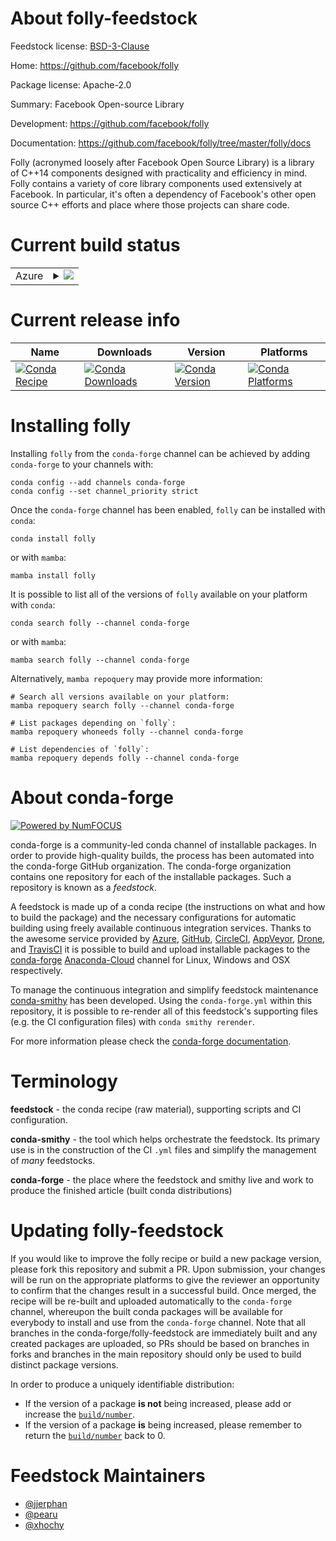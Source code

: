 About folly-feedstock
=====================

Feedstock license: [BSD-3-Clause](https://github.com/conda-forge/folly-feedstock/blob/main/LICENSE.txt)

Home: https://github.com/facebook/folly

Package license: Apache-2.0

Summary: Facebook Open-source Library

Development: https://github.com/facebook/folly

Documentation: https://github.com/facebook/folly/tree/master/folly/docs

Folly (acronymed loosely after Facebook Open Source Library) is a
library of C++14 components designed with practicality and
efficiency in mind. Folly contains a variety of core library
components used extensively at Facebook. In particular, it's often
a dependency of Facebook's other open source C++ efforts and place
where those projects can share code.


Current build status
====================


<table>
    
  <tr>
    <td>Azure</td>
    <td>
      <details>
        <summary>
          <a href="https://dev.azure.com/conda-forge/feedstock-builds/_build/latest?definitionId=13658&branchName=main">
            <img src="https://dev.azure.com/conda-forge/feedstock-builds/_apis/build/status/folly-feedstock?branchName=main">
          </a>
        </summary>
        <table>
          <thead><tr><th>Variant</th><th>Status</th></tr></thead>
          <tbody><tr>
              <td>linux_64_fmt10folly_build_extNonelibevent2.1.10</td>
              <td>
                <a href="https://dev.azure.com/conda-forge/feedstock-builds/_build/latest?definitionId=13658&branchName=main">
                  <img src="https://dev.azure.com/conda-forge/feedstock-builds/_apis/build/status/folly-feedstock?branchName=main&jobName=linux&configuration=linux%20linux_64_fmt10folly_build_extNonelibevent2.1.10" alt="variant">
                </a>
              </td>
            </tr><tr>
              <td>linux_64_fmt10folly_build_extNonelibevent2.1.12</td>
              <td>
                <a href="https://dev.azure.com/conda-forge/feedstock-builds/_build/latest?definitionId=13658&branchName=main">
                  <img src="https://dev.azure.com/conda-forge/feedstock-builds/_apis/build/status/folly-feedstock?branchName=main&jobName=linux&configuration=linux%20linux_64_fmt10folly_build_extNonelibevent2.1.12" alt="variant">
                </a>
              </td>
            </tr><tr>
              <td>linux_64_fmt10folly_build_extjemalloclibevent2.1.10</td>
              <td>
                <a href="https://dev.azure.com/conda-forge/feedstock-builds/_build/latest?definitionId=13658&branchName=main">
                  <img src="https://dev.azure.com/conda-forge/feedstock-builds/_apis/build/status/folly-feedstock?branchName=main&jobName=linux&configuration=linux%20linux_64_fmt10folly_build_extjemalloclibevent2.1.10" alt="variant">
                </a>
              </td>
            </tr><tr>
              <td>linux_64_fmt10folly_build_extjemalloclibevent2.1.12</td>
              <td>
                <a href="https://dev.azure.com/conda-forge/feedstock-builds/_build/latest?definitionId=13658&branchName=main">
                  <img src="https://dev.azure.com/conda-forge/feedstock-builds/_apis/build/status/folly-feedstock?branchName=main&jobName=linux&configuration=linux%20linux_64_fmt10folly_build_extjemalloclibevent2.1.12" alt="variant">
                </a>
              </td>
            </tr><tr>
              <td>linux_64_fmt9folly_build_extNonelibevent2.1.12</td>
              <td>
                <a href="https://dev.azure.com/conda-forge/feedstock-builds/_build/latest?definitionId=13658&branchName=main">
                  <img src="https://dev.azure.com/conda-forge/feedstock-builds/_apis/build/status/folly-feedstock?branchName=main&jobName=linux&configuration=linux%20linux_64_fmt9folly_build_extNonelibevent2.1.12" alt="variant">
                </a>
              </td>
            </tr><tr>
              <td>linux_64_fmt9folly_build_extjemalloclibevent2.1.12</td>
              <td>
                <a href="https://dev.azure.com/conda-forge/feedstock-builds/_build/latest?definitionId=13658&branchName=main">
                  <img src="https://dev.azure.com/conda-forge/feedstock-builds/_apis/build/status/folly-feedstock?branchName=main&jobName=linux&configuration=linux%20linux_64_fmt9folly_build_extjemalloclibevent2.1.12" alt="variant">
                </a>
              </td>
            </tr><tr>
              <td>linux_aarch64_fmt10folly_build_extNonelibevent2.1.10</td>
              <td>
                <a href="https://dev.azure.com/conda-forge/feedstock-builds/_build/latest?definitionId=13658&branchName=main">
                  <img src="https://dev.azure.com/conda-forge/feedstock-builds/_apis/build/status/folly-feedstock?branchName=main&jobName=linux&configuration=linux%20linux_aarch64_fmt10folly_build_extNonelibevent2.1.10" alt="variant">
                </a>
              </td>
            </tr><tr>
              <td>linux_aarch64_fmt10folly_build_extNonelibevent2.1.12</td>
              <td>
                <a href="https://dev.azure.com/conda-forge/feedstock-builds/_build/latest?definitionId=13658&branchName=main">
                  <img src="https://dev.azure.com/conda-forge/feedstock-builds/_apis/build/status/folly-feedstock?branchName=main&jobName=linux&configuration=linux%20linux_aarch64_fmt10folly_build_extNonelibevent2.1.12" alt="variant">
                </a>
              </td>
            </tr><tr>
              <td>linux_aarch64_fmt10folly_build_extjemalloclibevent2.1.10</td>
              <td>
                <a href="https://dev.azure.com/conda-forge/feedstock-builds/_build/latest?definitionId=13658&branchName=main">
                  <img src="https://dev.azure.com/conda-forge/feedstock-builds/_apis/build/status/folly-feedstock?branchName=main&jobName=linux&configuration=linux%20linux_aarch64_fmt10folly_build_extjemalloclibevent2.1.10" alt="variant">
                </a>
              </td>
            </tr><tr>
              <td>linux_aarch64_fmt10folly_build_extjemalloclibevent2.1.12</td>
              <td>
                <a href="https://dev.azure.com/conda-forge/feedstock-builds/_build/latest?definitionId=13658&branchName=main">
                  <img src="https://dev.azure.com/conda-forge/feedstock-builds/_apis/build/status/folly-feedstock?branchName=main&jobName=linux&configuration=linux%20linux_aarch64_fmt10folly_build_extjemalloclibevent2.1.12" alt="variant">
                </a>
              </td>
            </tr><tr>
              <td>linux_aarch64_fmt9folly_build_extNonelibevent2.1.12</td>
              <td>
                <a href="https://dev.azure.com/conda-forge/feedstock-builds/_build/latest?definitionId=13658&branchName=main">
                  <img src="https://dev.azure.com/conda-forge/feedstock-builds/_apis/build/status/folly-feedstock?branchName=main&jobName=linux&configuration=linux%20linux_aarch64_fmt9folly_build_extNonelibevent2.1.12" alt="variant">
                </a>
              </td>
            </tr><tr>
              <td>linux_aarch64_fmt9folly_build_extjemalloclibevent2.1.12</td>
              <td>
                <a href="https://dev.azure.com/conda-forge/feedstock-builds/_build/latest?definitionId=13658&branchName=main">
                  <img src="https://dev.azure.com/conda-forge/feedstock-builds/_apis/build/status/folly-feedstock?branchName=main&jobName=linux&configuration=linux%20linux_aarch64_fmt9folly_build_extjemalloclibevent2.1.12" alt="variant">
                </a>
              </td>
            </tr><tr>
              <td>linux_ppc64le_fmt10folly_build_extNonelibevent2.1.10</td>
              <td>
                <a href="https://dev.azure.com/conda-forge/feedstock-builds/_build/latest?definitionId=13658&branchName=main">
                  <img src="https://dev.azure.com/conda-forge/feedstock-builds/_apis/build/status/folly-feedstock?branchName=main&jobName=linux&configuration=linux%20linux_ppc64le_fmt10folly_build_extNonelibevent2.1.10" alt="variant">
                </a>
              </td>
            </tr><tr>
              <td>linux_ppc64le_fmt10folly_build_extNonelibevent2.1.12</td>
              <td>
                <a href="https://dev.azure.com/conda-forge/feedstock-builds/_build/latest?definitionId=13658&branchName=main">
                  <img src="https://dev.azure.com/conda-forge/feedstock-builds/_apis/build/status/folly-feedstock?branchName=main&jobName=linux&configuration=linux%20linux_ppc64le_fmt10folly_build_extNonelibevent2.1.12" alt="variant">
                </a>
              </td>
            </tr><tr>
              <td>linux_ppc64le_fmt10folly_build_extjemalloclibevent2.1.10</td>
              <td>
                <a href="https://dev.azure.com/conda-forge/feedstock-builds/_build/latest?definitionId=13658&branchName=main">
                  <img src="https://dev.azure.com/conda-forge/feedstock-builds/_apis/build/status/folly-feedstock?branchName=main&jobName=linux&configuration=linux%20linux_ppc64le_fmt10folly_build_extjemalloclibevent2.1.10" alt="variant">
                </a>
              </td>
            </tr><tr>
              <td>linux_ppc64le_fmt10folly_build_extjemalloclibevent2.1.12</td>
              <td>
                <a href="https://dev.azure.com/conda-forge/feedstock-builds/_build/latest?definitionId=13658&branchName=main">
                  <img src="https://dev.azure.com/conda-forge/feedstock-builds/_apis/build/status/folly-feedstock?branchName=main&jobName=linux&configuration=linux%20linux_ppc64le_fmt10folly_build_extjemalloclibevent2.1.12" alt="variant">
                </a>
              </td>
            </tr><tr>
              <td>linux_ppc64le_fmt9folly_build_extNonelibevent2.1.12</td>
              <td>
                <a href="https://dev.azure.com/conda-forge/feedstock-builds/_build/latest?definitionId=13658&branchName=main">
                  <img src="https://dev.azure.com/conda-forge/feedstock-builds/_apis/build/status/folly-feedstock?branchName=main&jobName=linux&configuration=linux%20linux_ppc64le_fmt9folly_build_extNonelibevent2.1.12" alt="variant">
                </a>
              </td>
            </tr><tr>
              <td>linux_ppc64le_fmt9folly_build_extjemalloclibevent2.1.12</td>
              <td>
                <a href="https://dev.azure.com/conda-forge/feedstock-builds/_build/latest?definitionId=13658&branchName=main">
                  <img src="https://dev.azure.com/conda-forge/feedstock-builds/_apis/build/status/folly-feedstock?branchName=main&jobName=linux&configuration=linux%20linux_ppc64le_fmt9folly_build_extjemalloclibevent2.1.12" alt="variant">
                </a>
              </td>
            </tr><tr>
              <td>osx_64_fmt10folly_build_extNonelibevent2.1.10</td>
              <td>
                <a href="https://dev.azure.com/conda-forge/feedstock-builds/_build/latest?definitionId=13658&branchName=main">
                  <img src="https://dev.azure.com/conda-forge/feedstock-builds/_apis/build/status/folly-feedstock?branchName=main&jobName=osx&configuration=osx%20osx_64_fmt10folly_build_extNonelibevent2.1.10" alt="variant">
                </a>
              </td>
            </tr><tr>
              <td>osx_64_fmt10folly_build_extNonelibevent2.1.12</td>
              <td>
                <a href="https://dev.azure.com/conda-forge/feedstock-builds/_build/latest?definitionId=13658&branchName=main">
                  <img src="https://dev.azure.com/conda-forge/feedstock-builds/_apis/build/status/folly-feedstock?branchName=main&jobName=osx&configuration=osx%20osx_64_fmt10folly_build_extNonelibevent2.1.12" alt="variant">
                </a>
              </td>
            </tr><tr>
              <td>osx_64_fmt10folly_build_extjemalloclibevent2.1.10</td>
              <td>
                <a href="https://dev.azure.com/conda-forge/feedstock-builds/_build/latest?definitionId=13658&branchName=main">
                  <img src="https://dev.azure.com/conda-forge/feedstock-builds/_apis/build/status/folly-feedstock?branchName=main&jobName=osx&configuration=osx%20osx_64_fmt10folly_build_extjemalloclibevent2.1.10" alt="variant">
                </a>
              </td>
            </tr><tr>
              <td>osx_64_fmt10folly_build_extjemalloclibevent2.1.12</td>
              <td>
                <a href="https://dev.azure.com/conda-forge/feedstock-builds/_build/latest?definitionId=13658&branchName=main">
                  <img src="https://dev.azure.com/conda-forge/feedstock-builds/_apis/build/status/folly-feedstock?branchName=main&jobName=osx&configuration=osx%20osx_64_fmt10folly_build_extjemalloclibevent2.1.12" alt="variant">
                </a>
              </td>
            </tr><tr>
              <td>osx_64_fmt9folly_build_extNonelibevent2.1.12</td>
              <td>
                <a href="https://dev.azure.com/conda-forge/feedstock-builds/_build/latest?definitionId=13658&branchName=main">
                  <img src="https://dev.azure.com/conda-forge/feedstock-builds/_apis/build/status/folly-feedstock?branchName=main&jobName=osx&configuration=osx%20osx_64_fmt9folly_build_extNonelibevent2.1.12" alt="variant">
                </a>
              </td>
            </tr><tr>
              <td>osx_64_fmt9folly_build_extjemalloclibevent2.1.12</td>
              <td>
                <a href="https://dev.azure.com/conda-forge/feedstock-builds/_build/latest?definitionId=13658&branchName=main">
                  <img src="https://dev.azure.com/conda-forge/feedstock-builds/_apis/build/status/folly-feedstock?branchName=main&jobName=osx&configuration=osx%20osx_64_fmt9folly_build_extjemalloclibevent2.1.12" alt="variant">
                </a>
              </td>
            </tr><tr>
              <td>osx_arm64_fmt10folly_build_extNonelibevent2.1.10</td>
              <td>
                <a href="https://dev.azure.com/conda-forge/feedstock-builds/_build/latest?definitionId=13658&branchName=main">
                  <img src="https://dev.azure.com/conda-forge/feedstock-builds/_apis/build/status/folly-feedstock?branchName=main&jobName=osx&configuration=osx%20osx_arm64_fmt10folly_build_extNonelibevent2.1.10" alt="variant">
                </a>
              </td>
            </tr><tr>
              <td>osx_arm64_fmt10folly_build_extNonelibevent2.1.12</td>
              <td>
                <a href="https://dev.azure.com/conda-forge/feedstock-builds/_build/latest?definitionId=13658&branchName=main">
                  <img src="https://dev.azure.com/conda-forge/feedstock-builds/_apis/build/status/folly-feedstock?branchName=main&jobName=osx&configuration=osx%20osx_arm64_fmt10folly_build_extNonelibevent2.1.12" alt="variant">
                </a>
              </td>
            </tr><tr>
              <td>osx_arm64_fmt10folly_build_extjemalloclibevent2.1.10</td>
              <td>
                <a href="https://dev.azure.com/conda-forge/feedstock-builds/_build/latest?definitionId=13658&branchName=main">
                  <img src="https://dev.azure.com/conda-forge/feedstock-builds/_apis/build/status/folly-feedstock?branchName=main&jobName=osx&configuration=osx%20osx_arm64_fmt10folly_build_extjemalloclibevent2.1.10" alt="variant">
                </a>
              </td>
            </tr><tr>
              <td>osx_arm64_fmt10folly_build_extjemalloclibevent2.1.12</td>
              <td>
                <a href="https://dev.azure.com/conda-forge/feedstock-builds/_build/latest?definitionId=13658&branchName=main">
                  <img src="https://dev.azure.com/conda-forge/feedstock-builds/_apis/build/status/folly-feedstock?branchName=main&jobName=osx&configuration=osx%20osx_arm64_fmt10folly_build_extjemalloclibevent2.1.12" alt="variant">
                </a>
              </td>
            </tr><tr>
              <td>osx_arm64_fmt9folly_build_extNonelibevent2.1.12</td>
              <td>
                <a href="https://dev.azure.com/conda-forge/feedstock-builds/_build/latest?definitionId=13658&branchName=main">
                  <img src="https://dev.azure.com/conda-forge/feedstock-builds/_apis/build/status/folly-feedstock?branchName=main&jobName=osx&configuration=osx%20osx_arm64_fmt9folly_build_extNonelibevent2.1.12" alt="variant">
                </a>
              </td>
            </tr><tr>
              <td>osx_arm64_fmt9folly_build_extjemalloclibevent2.1.12</td>
              <td>
                <a href="https://dev.azure.com/conda-forge/feedstock-builds/_build/latest?definitionId=13658&branchName=main">
                  <img src="https://dev.azure.com/conda-forge/feedstock-builds/_apis/build/status/folly-feedstock?branchName=main&jobName=osx&configuration=osx%20osx_arm64_fmt9folly_build_extjemalloclibevent2.1.12" alt="variant">
                </a>
              </td>
            </tr><tr>
              <td>win_64_fmt10libevent2.1.10</td>
              <td>
                <a href="https://dev.azure.com/conda-forge/feedstock-builds/_build/latest?definitionId=13658&branchName=main">
                  <img src="https://dev.azure.com/conda-forge/feedstock-builds/_apis/build/status/folly-feedstock?branchName=main&jobName=win&configuration=win%20win_64_fmt10libevent2.1.10" alt="variant">
                </a>
              </td>
            </tr><tr>
              <td>win_64_fmt10libevent2.1.12</td>
              <td>
                <a href="https://dev.azure.com/conda-forge/feedstock-builds/_build/latest?definitionId=13658&branchName=main">
                  <img src="https://dev.azure.com/conda-forge/feedstock-builds/_apis/build/status/folly-feedstock?branchName=main&jobName=win&configuration=win%20win_64_fmt10libevent2.1.12" alt="variant">
                </a>
              </td>
            </tr><tr>
              <td>win_64_fmt9libevent2.1.12</td>
              <td>
                <a href="https://dev.azure.com/conda-forge/feedstock-builds/_build/latest?definitionId=13658&branchName=main">
                  <img src="https://dev.azure.com/conda-forge/feedstock-builds/_apis/build/status/folly-feedstock?branchName=main&jobName=win&configuration=win%20win_64_fmt9libevent2.1.12" alt="variant">
                </a>
              </td>
            </tr>
          </tbody>
        </table>
      </details>
    </td>
  </tr>
</table>

Current release info
====================

| Name | Downloads | Version | Platforms |
| --- | --- | --- | --- |
| [![Conda Recipe](https://img.shields.io/badge/recipe-folly-green.svg)](https://anaconda.org/conda-forge/folly) | [![Conda Downloads](https://img.shields.io/conda/dn/conda-forge/folly.svg)](https://anaconda.org/conda-forge/folly) | [![Conda Version](https://img.shields.io/conda/vn/conda-forge/folly.svg)](https://anaconda.org/conda-forge/folly) | [![Conda Platforms](https://img.shields.io/conda/pn/conda-forge/folly.svg)](https://anaconda.org/conda-forge/folly) |

Installing folly
================

Installing `folly` from the `conda-forge` channel can be achieved by adding `conda-forge` to your channels with:

```
conda config --add channels conda-forge
conda config --set channel_priority strict
```

Once the `conda-forge` channel has been enabled, `folly` can be installed with `conda`:

```
conda install folly
```

or with `mamba`:

```
mamba install folly
```

It is possible to list all of the versions of `folly` available on your platform with `conda`:

```
conda search folly --channel conda-forge
```

or with `mamba`:

```
mamba search folly --channel conda-forge
```

Alternatively, `mamba repoquery` may provide more information:

```
# Search all versions available on your platform:
mamba repoquery search folly --channel conda-forge

# List packages depending on `folly`:
mamba repoquery whoneeds folly --channel conda-forge

# List dependencies of `folly`:
mamba repoquery depends folly --channel conda-forge
```


About conda-forge
=================

[![Powered by
NumFOCUS](https://img.shields.io/badge/powered%20by-NumFOCUS-orange.svg?style=flat&colorA=E1523D&colorB=007D8A)](https://numfocus.org)

conda-forge is a community-led conda channel of installable packages.
In order to provide high-quality builds, the process has been automated into the
conda-forge GitHub organization. The conda-forge organization contains one repository
for each of the installable packages. Such a repository is known as a *feedstock*.

A feedstock is made up of a conda recipe (the instructions on what and how to build
the package) and the necessary configurations for automatic building using freely
available continuous integration services. Thanks to the awesome service provided by
[Azure](https://azure.microsoft.com/en-us/services/devops/), [GitHub](https://github.com/),
[CircleCI](https://circleci.com/), [AppVeyor](https://www.appveyor.com/),
[Drone](https://cloud.drone.io/welcome), and [TravisCI](https://travis-ci.com/)
it is possible to build and upload installable packages to the
[conda-forge](https://anaconda.org/conda-forge) [Anaconda-Cloud](https://anaconda.org/)
channel for Linux, Windows and OSX respectively.

To manage the continuous integration and simplify feedstock maintenance
[conda-smithy](https://github.com/conda-forge/conda-smithy) has been developed.
Using the ``conda-forge.yml`` within this repository, it is possible to re-render all of
this feedstock's supporting files (e.g. the CI configuration files) with ``conda smithy rerender``.

For more information please check the [conda-forge documentation](https://conda-forge.org/docs/).

Terminology
===========

**feedstock** - the conda recipe (raw material), supporting scripts and CI configuration.

**conda-smithy** - the tool which helps orchestrate the feedstock.
                   Its primary use is in the construction of the CI ``.yml`` files
                   and simplify the management of *many* feedstocks.

**conda-forge** - the place where the feedstock and smithy live and work to
                  produce the finished article (built conda distributions)


Updating folly-feedstock
========================

If you would like to improve the folly recipe or build a new
package version, please fork this repository and submit a PR. Upon submission,
your changes will be run on the appropriate platforms to give the reviewer an
opportunity to confirm that the changes result in a successful build. Once
merged, the recipe will be re-built and uploaded automatically to the
`conda-forge` channel, whereupon the built conda packages will be available for
everybody to install and use from the `conda-forge` channel.
Note that all branches in the conda-forge/folly-feedstock are
immediately built and any created packages are uploaded, so PRs should be based
on branches in forks and branches in the main repository should only be used to
build distinct package versions.

In order to produce a uniquely identifiable distribution:
 * If the version of a package **is not** being increased, please add or increase
   the [``build/number``](https://docs.conda.io/projects/conda-build/en/latest/resources/define-metadata.html#build-number-and-string).
 * If the version of a package **is** being increased, please remember to return
   the [``build/number``](https://docs.conda.io/projects/conda-build/en/latest/resources/define-metadata.html#build-number-and-string)
   back to 0.

Feedstock Maintainers
=====================

* [@jjerphan](https://github.com/jjerphan/)
* [@pearu](https://github.com/pearu/)
* [@xhochy](https://github.com/xhochy/)

